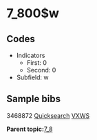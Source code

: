 # 7\_800$w

## Codes

-   Indicators
    -   First: 0
    -   Second: 0
-   Subfield: w

## Sample bibs

3468872 [Quicksearch](https://search.library.yale.edu/catalog/3468872) [VXWS](http://prodorbis.library.yale.edu:7014/vxws/GetHoldingsService?bibId=3468872)

**Parent topic:**[7\_8](../../tags/7_8/7_8.md)

